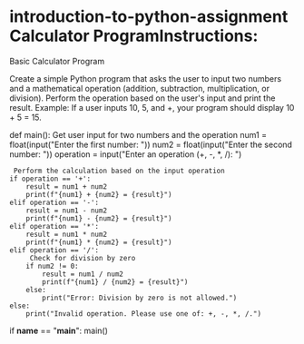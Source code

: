 # introduction-to-python-assignment  Calculator ProgramInstructions:

Basic Calculator Program

Create a simple Python program that asks the user to input two numbers and a mathematical operation (addition, subtraction, multiplication, or division).
Perform the operation based on the user's input and print the result.
Example: If a user inputs 10, 5, and +, your program should display 10 + 5 = 15.


def main():
     Get user input for two numbers and the operation
    num1 = float(input("Enter the first number: "))
    num2 = float(input("Enter the second number: "))
    operation = input("Enter an operation (+, -, *, /): ")

     Perform the calculation based on the input operation
    if operation == '+':
        result = num1 + num2
        print(f"{num1} + {num2} = {result}")
    elif operation == '-':
        result = num1 - num2
        print(f"{num1} - {num2} = {result}")
    elif operation == '*':
        result = num1 * num2
        print(f"{num1} * {num2} = {result}")
    elif operation == '/':
         Check for division by zero
        if num2 != 0:
            result = num1 / num2
            print(f"{num1} / {num2} = {result}")
        else:
            print("Error: Division by zero is not allowed.")
    else:
        print("Invalid operation. Please use one of: +, -, *, /.")

if __name__ == "__main__":
    main()

